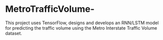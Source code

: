 # MetroTrafficVolume-
This project uses TensorFlow, designs and develops an RNN/LSTM model for predicting the traffic volume using the Metro Interstate Traffic Volume dataset.
